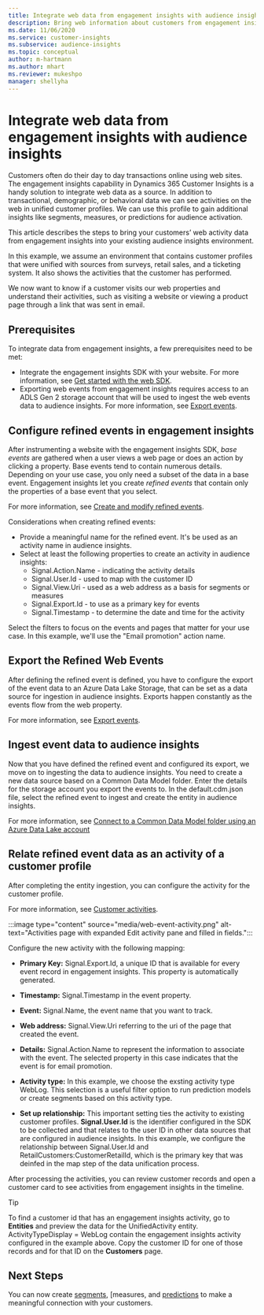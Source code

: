 ```yaml
---
title: Integrate web data from engagement insights with audience insights
description: Bring web information about customers from engagement insights to audience insights. 
ms.date: 11/06/2020
ms.service: customer-insights
ms.subservice: audience-insights
ms.topic: conceptual
author: m-hartmann
ms.author: mhart
ms.reviewer: mukeshpo
manager: shellyha
---
```


# Integrate web data from engagement insights with audience insights

Customers often do their day to day transactions online using web sites. The engagement insights capability in Dynamics 365 Customer Insights is a handy solution to integrate web data as a source. In addition to transactional, demographic, or behavioral data we can see activities on the web in unified customer profiles. We can use this profile to gain additional insights like segments, measures, or predictions for audience activation.

This article describes the steps to bring your customers’ web activity data from engagement insights into your existing audience insights environment.

In this example, we assume an environment that contains customer profiles that were unified with sources from surveys, retail sales, and a ticketing system. It also shows the activities that the customer has performed. 

We now want to know if a customer visits our web properties and understand their activities, such as visiting a website or viewing a product page through a link that was sent in email.

## Prerequisites

To integrate data from engagement insights, a few prerequisites need to be met: 

- Integrate the engagement insights SDK with your website. For more information, see [Get started with the web SDK](../engagement-insights/instrument-website.md).
- Exporting web events from engagement insights requires access to an ADLS Gen 2 storage account that will be used to ingest the web events data to audience insights. For more information, see [Export events](../engagement-insights/export-events.md).

## Configure refined events in engagement insights

After instrumenting a website with the engagement insights SDK, *base events* are gathered when a user views a web page or does an action by clicking a property. Base events tend to contain numerous details. Depending on your use case, you only need a subset of the data in a base event. Engagement insights let you create *refined events* that contain only the properties of a base event that you select.     

For more information, see [Create and modify refined events](../engagement-insights/refined-events.md).

Considerations when creating refined events: 

- Provide a meaningful name for the refined event. It's be used as an activity name in audience insights.
- Select at least the following properties to create an activity in audience insights: 
    - Signal.Action.Name - indicating the activity details
    - Signal.User.Id - used to map with the customer ID
    - Signal.View.Uri - used as a web address as a basis for segments or measures
    - Signal.Export.Id - to use as a primary key for events <!-- system generated, do we need to list?-->
    - Signal.Timestamp - to determine the date and time for the activity

Select the filters to focus on the events and pages that matter for your use case. In this example, we'll use the "Email promotion" action name.

## Export the Refined Web Events 

After defining the refined event is defined, you have to configure the export of the event data to an Azure Data Lake Storage, that can be set as a data source for ingestion in audience insights. Exports happen constantly as the events flow from the web property.

For more information, see [Export events](../engagement-insights/export-events.md).

## Ingest event data to audience insights

Now that you have defined the refined event and configured its export, we move on to ingesting the data to audience insights. You need to create a new data source based on a Common Data Model folder. Enter the details for the storage account you export the events to. In the default.cdm.json file, select the refined event to ingest and create the entity in audience insights.

For more information, see [Connect to a Common Data Model folder using an Azure Data Lake account](connect-common-data-model.md)


## Relate refined event data as an activity of a customer profile

After completing the entity ingestion, you can configure the activity for the customer profile.

For more information, see [Customer activities](activities.md).

:::image type="content" source="media/web-event-activity.png" alt-text="Activities page with expanded Edit activity pane and filled in fields.":::

Configure the new activity with the following mapping: 

- **Primary Key:** Signal.Export.Id, a unique ID that is available for every event record in engagement insights. This property is automatically generated.

- **Timestamp:** Signal.Timestamp in the event property.

- **Event:** Signal.Name, the event name that you want to track.

- **Web address:** Signal.View.Uri referring to the uri of the page that created the event.

- **Details:** Signal.Action.Name to represent the information to associate with the event. The selected property in this case indicates that the event is for email promotion.

- **Activity type:** In this example, we choose the exsting activity type WebLog. This selection is a useful filter option to run prediction models or create segments based on this activity type.

- **Set up relationship:** This important setting ties the activity to existing customer profiles. **Signal.User.Id** is the identifier configured in the SDK to be collected and that relates to the user ID in other data sources that are configured in audience insights. In this example, we configure the relationship between Signal.User.Id and RetailCustomers:CustomerRetailId, which is the primary key that was deinfed in the map step of the data unification process.


After processing the activities, you can review customer records and open a customer card to see activities from engagement insights in the timeline. 

> [!TIP]
> To find a customer id that has an engagement insights activity, go to **Entities** and preview the data for the UnifiedActivity entity. ActivityTypeDisplay = WebLog contain the engagement insights activity configured in the example above. Copy the customer ID for one of those records and for that ID on the **Customers** page.

## Next Steps

You can now create [segments](segments.md), [measures, and [predictions](predictions.md) to make a meaningful connection with your customers.
